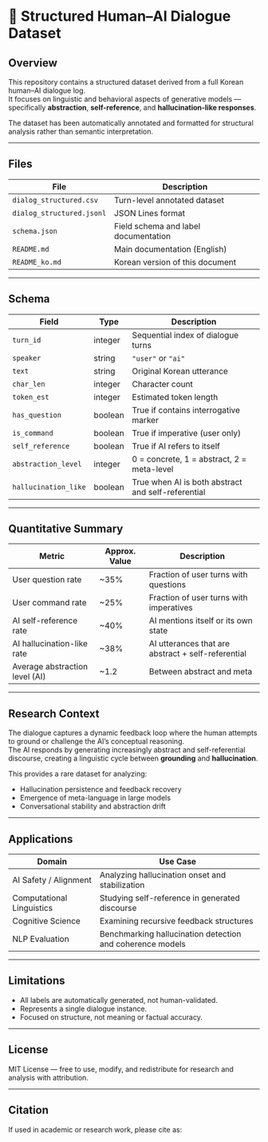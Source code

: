 # 🧠 Structured Human–AI Dialogue Dataset 

## Overview
This repository contains a structured dataset derived from a full Korean human–AI dialogue log.  
It focuses on linguistic and behavioral aspects of generative models — specifically **abstraction**, **self-reference**, and **hallucination-like responses**.

The dataset has been automatically annotated and formatted for structural analysis rather than semantic interpretation.

---

## Files

| File | Description |
|------|--------------|
| `dialog_structured.csv` | Turn-level annotated dataset |
| `dialog_structured.jsonl` | JSON Lines format |
| `schema.json` | Field schema and label documentation |
| `README.md` | Main documentation (English) |
| `README_ko.md` | Korean version of this document |

---

## Schema

| Field | Type | Description |
|--------|------|-------------|
| `turn_id` | integer | Sequential index of dialogue turns |
| `speaker` | string | `"user"` or `"ai"` |
| `text` | string | Original Korean utterance |
| `char_len` | integer | Character count |
| `token_est` | integer | Estimated token length |
| `has_question` | boolean | True if contains interrogative marker |
| `is_command` | boolean | True if imperative (user only) |
| `self_reference` | boolean | True if AI refers to itself |
| `abstraction_level` | integer | 0 = concrete, 1 = abstract, 2 = meta-level |
| `hallucination_like` | boolean | True when AI is both abstract and self-referential |

---

## Quantitative Summary

| Metric | Approx. Value | Description |
|---------|----------------|-------------|
| User question rate | ~35% | Fraction of user turns with questions |
| User command rate | ~25% | Fraction of user turns with imperatives |
| AI self-reference rate | ~40% | AI mentions itself or its own state |
| AI hallucination-like rate | ~38% | AI utterances that are abstract + self-referential |
| Average abstraction level (AI) | ~1.2 | Between abstract and meta |

---

## Research Context
The dialogue captures a dynamic feedback loop where the human attempts to ground or challenge the AI’s conceptual reasoning.  
The AI responds by generating increasingly abstract and self-referential discourse, creating a linguistic cycle between **grounding** and **hallucination**.

This provides a rare dataset for analyzing:
- Hallucination persistence and feedback recovery  
- Emergence of meta-language in large models  
- Conversational stability and abstraction drift  

---

## Applications

| Domain | Use Case |
|---------|-----------|
| AI Safety / Alignment | Analyzing hallucination onset and stabilization |
| Computational Linguistics | Studying self-reference in generated discourse |
| Cognitive Science | Examining recursive feedback structures |
| NLP Evaluation | Benchmarking hallucination detection and coherence models |

---

## Limitations
- All labels are automatically generated, not human-validated.  
- Represents a single dialogue instance.  
- Focused on structure, not meaning or factual accuracy.  

---

## License
MIT License — free to use, modify, and redistribute for research and analysis with attribution.

---

## Citation
If used in academic or research work, please cite as:

